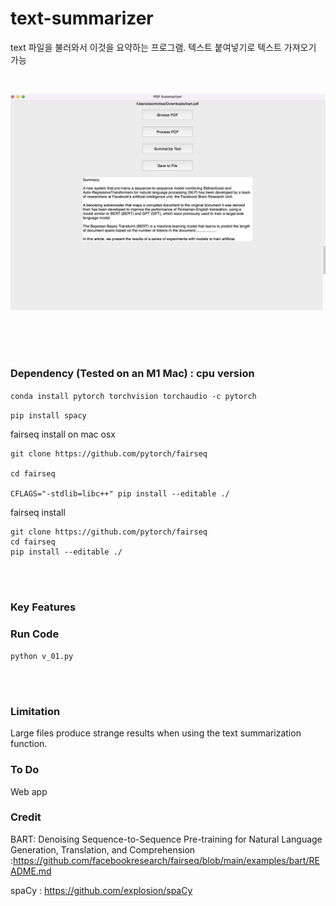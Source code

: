 # text-summarizer


text 파일을 불러와서  이것을 요약하는 프로그램. 텍스트 붙여넣기로 텍스트 가져오기 가능 <br/> 



<br/> 

![대표](https://github.com/leeseomin/PDF-summarizer/blob/main/pic/1.png)



  <br/> <br/><br/> 
  
###  Dependency (Tested on an M1 Mac) : cpu version


``` conda install pytorch torchvision torchaudio -c pytorch ```


```pip install spacy```


fairseq install on mac osx

```
git clone https://github.com/pytorch/fairseq

cd fairseq

CFLAGS="-stdlib=libc++" pip install --editable ./
``` 

fairseq install 
```
git clone https://github.com/pytorch/fairseq
cd fairseq
pip install --editable ./
```


 <br/><br/> 
 
 
### Key Features


 
 
 
### Run Code 

```python v_01.py``` 

 <br/><br/> 



### Limitation

Large files produce strange results when using the text summarization function.



###  To Do


Web app



### Credit

BART: Denoising Sequence-to-Sequence Pre-training for Natural Language Generation, Translation, and Comprehension :https://github.com/facebookresearch/fairseq/blob/main/examples/bart/README.md


spaCy : https://github.com/explosion/spaCy
